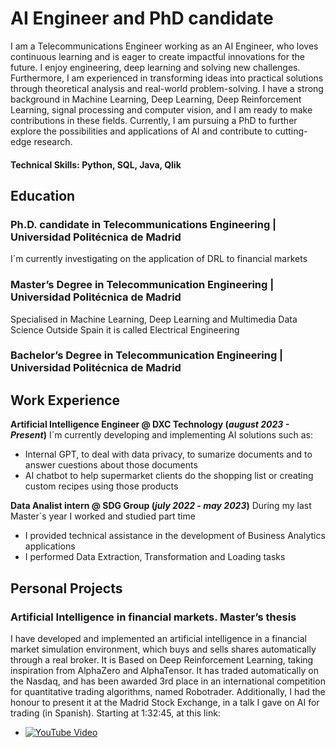 # AI Engineer and PhD candidate

I am a Telecommunications Engineer working as an AI Engineer, who loves continuous learning and is eager to create impactful innovations for the future. I enjoy engineering, deep learning and solving new challenges. Furthermore, I am experienced in transforming ideas into practical solutions through theoretical analysis and real-world problem-solving. I have a strong background in Machine Learning, Deep Learning, Deep Reinforcement Learning, signal processing and computer vision, and I am ready to make contributions in these fields. Currently, I am pursuing a PhD to further explore the possibilities and applications of AI and contribute to cutting-edge research.

#### Technical Skills: Python, SQL, Java, Qlik

## Education
### Ph.D. candidate in Telecommunications Engineering | Universidad Politécnica de Madrid
I´m currently investigating on the application of DRL to financial markets
  
### Master’s Degree in Telecommunication Engineering | Universidad Politécnica de Madrid
Specialised in Machine Learning, Deep Learning and Multimedia Data Science
Outside Spain it is called Electrical Engineering
  
### Bachelor’s Degree in Telecommunication Engineering | Universidad Politécnica de Madrid

## Work Experience
**Artificial Intelligence Engineer @ DXC Technology (_august 2023 - Present_)**
I´m currently developing and implementing AI solutions such as: 
- Internal GPT, to deal with data privacy, to sumarize documents and to answer cuestions about those documents
- AI chatbot to help supermarket clients do the shopping list or creating custom recipes using those products

**Data Analist intern @ SDG Group (_july 2022 - may 2023_)**
During my last Master´s year I worked and studied part time
- I provided technical assistance in the development of Business Analytics applications
- I performed Data Extraction, Transformation and Loading tasks

## Personal Projects
### Artificial Intelligence in financial markets. Master’s thesis
I have developed and implemented an artificial intelligence in a financial market simulation environment, which buys and sells shares automatically through a real broker. It is Based on Deep Reinforcement Learning, taking inspiration from AlphaZero and AlphaTensor. It has traded automatically on the Nasdaq, and has been awarded 3rd place in an international competition for quantitative trading algorithms, named Robotrader.
Additionally, I had the honour to present it at the Madrid Stock Exchange, in a talk I gave on AI for trading (in Spanish). Starting at 1:32:45, at this link:
- [![YouTube Video](https://img.youtube.com/vi/5EibcbIFkjs&t=7829s/0.jpg)](https://www.youtube.com/watch?v=5EibcbIFkjs&t=7829s)
